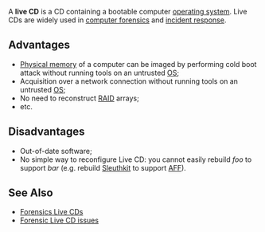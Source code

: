 A **live CD** is a CD containing a bootable computer [operating
system](operating_system "wikilink"). Live CDs are widely used in
[computer forensics](computer_forensics "wikilink") and [incident
response](Incident_Response "wikilink").

## Advantages

- [Physical memory](Physical_memory "wikilink") of a computer can be
  imaged by performing cold boot attack without running tools on an
  untrusted [OS](OS "wikilink");
- Acquisition over a network connection without running tools on an
  untrusted [OS](OS "wikilink");
- No need to reconstruct [RAID](RAID "wikilink") arrays;
- etc.

## Disadvantages

- Out-of-date software;
- No simple way to reconfigure Live CD: you cannot easily rebuild *foo*
  to support *bar* (e.g. rebuild [Sleuthkit](Sleuthkit "wikilink") to
  support [AFF](AFF "wikilink")).

## See Also

- [Forensics Live CDs](:Category:Live_CD "wikilink")
- [Forensic Live CD issues](Forensic_Live_CD_issues "wikilink")